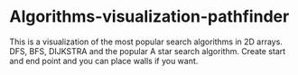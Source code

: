 # Algorithms-visualization-pathfinder

This is a visualization of the most popular search algorithms in 2D arrays. DFS, BFS, DIJKSTRA and the popular A star search algorithm. Create start and end point and you can place walls if you want.

